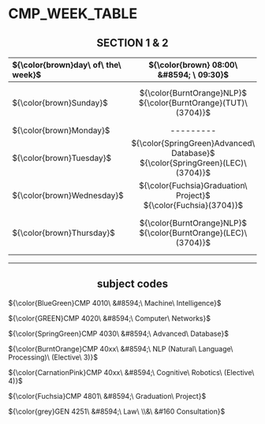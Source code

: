 # CMP_WEEK_TABLE

<h2 align="center"> 
SECTION 1 & 2
</h2>


|${\color{brown}day\ of\ the\ week}$  |${\color{brown} 08:00\ &#8594; \ 09:30}$ | ${\color{brown} 10:00\ &#8594;\ 11:30}$ | ${\color{brown}12:00\ &#8594;\ 01:30}$ | ${\color{brown}02:00\ &#8594;\ 03:30}$ | ${\color{brown}04:00\ &#8594;\ 05:30}$ |
|:---                 |     :---:         |     :---:          |      :---:        |     :---:           |    :---:          |
|${\color{brown}Sunday}$              |   ${\color{BurntOrange}NLP}$ <br /> ${\color{BurntOrange}(TUT)\ (3704)}$   |   ${\color{BlueGreen}Machine\ Intelligence}$ <br /> ${\color{BlueGreen}(TUT)\ (3704)}$    |   ${\color{GREEN}Computer\ Networks}$ <br /> ${\color{GREEN}(LEC)\ (3704)}$  |  ${\color{GREEN}Computer\ Networks}$ <br /> ${\color{GREEN}(TUT)\ (3704)}$       |   ---------    | 
|${\color{brown}Monday}$              |   --------- |  ---------    |   ---------            |   ---------            |    ---------            |
|${\color{brown}Tuesday}$             | ${\color{SpringGreen}Advanced\ Database}$ <br /> ${\color{SpringGreen}(LEC)\ (3704)}$        |  ${\color{grey}Law\ \\&\  &#160	Consultation}$ <br /> ${\color{grey}(LEC)\ (3704)}$        |    ${\color{grey}Law\ \\&\  &#160	Consultation}$ <br /> ${\color{grey}(TUT)\ (3704)}$             |     ${\color{CarnationPink}Cognitive\ Robotics}$ <br /> ${\color{CarnationPink}(TUT)\ (3704)}$   |      ---------   |
|${\color{brown}Wednesday}$           | ${\color{Fuchsia}Graduation\ Project}$ <br /> ${\color{Fuchsia}(3704)}$   |  ${\color{Fuchsia}Graduation\ Project}$ <br /> ${\color{Fuchsia}(3704)}$  | ${\color{Fuchsia}Graduation\ Project}$ <br /> ${\color{Fuchsia}(3704)}$                |  ${\color{Fuchsia}Graduation\ Project}$ <br /> ${\color{Fuchsia}(3704)}$          |  ${\color{Fuchsia}Graduation\ Project}$ <br /> ${\color{Fuchsia}(3704)}$         |
|${\color{brown}Thursday}$            |  ${\color{BurntOrange}NLP}$ <br /> ${\color{BurntOrange}(LEC)\ (3704)}$   |   ${\color{CarnationPink}Cognitive\ Robotics}$ <br /> ${\color{CarnationPink}(LEC)\ (3704)}$   | ${\color{SpringGreen}Advanced\ Database}$ <br /> ${\color{SpringGreen}(TUT)\ (3704)}$           |   ${\color{BlueGreen}Machine\ Intelligence}$ <br /> ${\color{BlueGreen}(LEC)\ (3704)}$      | ---------     |

---
<h2 align="center">
subject codes
</h2>

${\color{BlueGreen}CMP 4010\ &#8594;\ Machine\ Intelligence}$

${\color{GREEN}CMP 4020\ &#8594;\ Computer\ Networks}$

${\color{SpringGreen}CMP 4030\ &#8594;\ Advanced\ Database}$

${\color{BurntOrange}CMP 40xx\ &#8594;\ NLP (Natural\ Language\ Processing)\ (Elective\ 3)}$

${\color{CarnationPink}CMP 40xx\ &#8594;\ Cognitive\ Robotics\ (Elective\ 4)}$
 
${\color{Fuchsia}CMP 4801\ &#8594;\ Graduation\ Project}$

${\color{grey}GEN 4251\ &#8594;\ Law\ \\&\  &#160	Consultation}$
